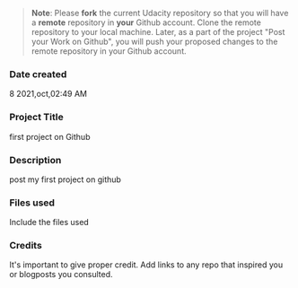 >**Note**: Please **fork** the current Udacity repository so that you will have a **remote** repository in **your** Github account. Clone the remote repository to your local machine. Later, as a part of the project "Post your Work on Github", you will push your proposed changes to the remote repository in your Github account.

### Date created
8 2021,oct,02:49 AM

### Project Title
first project on Github

### Description
post my first project on github

### Files used
Include the files used

### Credits
It's important to give proper credit. Add links to any repo that inspired you or blogposts you consulted.
